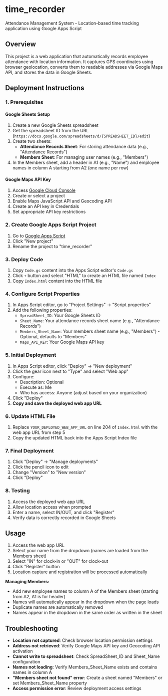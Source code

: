 # time_recorder

Attendance Management System - Location-based time tracking application using Google Apps Script

## Overview

This project is a web application that automatically records employee attendance with location information. It captures GPS coordinates using browser geolocation, converts them to readable addresses via Google Maps API, and stores the data in Google Sheets.

## Deployment Instructions

### 1. Prerequisites

#### Google Sheets Setup
1. Create a new Google Sheets spreadsheet
2. Get the spreadsheet ID from the URL (`https://docs.google.com/spreadsheets/d/{SPREADSHEET_ID}/edit`)
3. Create two sheets:
   - **Attendance Records Sheet**: For storing attendance data (e.g., "Attendance Records")
   - **Members Sheet**: For managing user names (e.g., "Members")
4. In the Members sheet, add a header in A1 (e.g., "Name") and employee names in column A starting from A2 (one name per row)

#### Google Maps API Key
1. Access [Google Cloud Console](https://console.cloud.google.com/)
2. Create or select a project
3. Enable Maps JavaScript API and Geocoding API
4. Create an API key in Credentials
5. Set appropriate API key restrictions

### 2. Create Google Apps Script Project

1. Go to [Google Apps Script](https://script.google.com/)
2. Click "New project"
3. Rename the project to "time_recorder"

### 3. Deploy Code

1. Copy `Code.gs` content into the Apps Script editor's `Code.gs`
2. Click `+` button and select "HTML" to create an HTML file named `Index`
3. Copy `Index.html` content into the HTML file

### 4. Configure Script Properties

1. In Apps Script editor, go to "Project Settings" → "Script properties"
2. Add the following properties:
   - `SpreadSheet_ID`: Your Google Sheets ID
   - `Sheet_Name`: Your attendance records sheet name (e.g., "Attendance Records")
   - `Members_Sheet_Name`: Your members sheet name (e.g., "Members") - Optional, defaults to "Members"
   - `Maps_API_KEY`: Your Google Maps API key

### 5. Initial Deployment

1. In Apps Script editor, click "Deploy" → "New deployment"
2. Click the gear icon next to "Type" and select "Web app"
3. Configure:
   - Description: Optional
   - Execute as: Me
   - Who has access: Anyone (adjust based on your organization)
4. Click "Deploy"
5. **Copy and save the deployed web app URL**

### 6. Update HTML File

1. Replace `YOUR_DEPLOYED_WEB_APP_URL` on line 204 of `Index.html` with the web app URL from step 5
2. Copy the updated HTML back into the Apps Script Index file

### 7. Final Deployment

1. Click "Deploy" → "Manage deployments"
2. Click the pencil icon to edit
3. Change "Version" to "New version"
4. Click "Deploy"

### 8. Testing

1. Access the deployed web app URL
2. Allow location access when prompted
3. Enter a name, select IN/OUT, and click "Register"
4. Verify data is correctly recorded in Google Sheets

## Usage

1. Access the web app URL
2. Select your name from the dropdown (names are loaded from the Members sheet)
3. Select "IN" for clock-in or "OUT" for clock-out
4. Click "Register" button
5. Location capture and registration will be processed automatically

**Managing Members:**
- Add new employee names to column A of the Members sheet (starting from A2, A1 is for header)
- Names will automatically appear in the dropdown when the page loads
- Duplicate names are automatically removed
- Names appear in the dropdown in the same order as written in the sheet

## Troubleshooting

- **Location not captured**: Check browser location permission settings
- **Address not retrieved**: Verify Google Maps API key and Geocoding API activation
- **Cannot write to spreadsheet**: Check SpreadSheet_ID and Sheet_Name configuration
- **Names not loading**: Verify Members_Sheet_Name exists and contains names in column A
- **"Members sheet not found" error**: Create a sheet named "Members" or set Members_Sheet_Name property
- **Access permission error**: Review deployment access settings